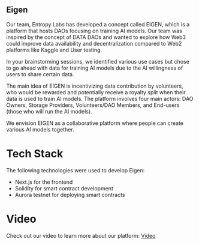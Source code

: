 ## Eigen

Our team, Entropy Labs has developed a concept called EIGEN, which is a platform that hosts DAOs focusing on training AI models. Our team was inspired by the concept of DATA DAOs and wanted to explore how Web3 could improve data availability and decentralization compared to Web2 platforms like Kaggle and User testing.

In your brainstorming sessions, we identified various use cases but chose to go ahead with data for training AI models due to the AI willingness of users to share certain data.

The main idea of EIGEN is incentivizing data contribution by volunteers, who would be rewarded and potentially receive a royalty split when their data is used to train AI models. The platform involves four main actors: DAO Owners, Storage Providers, Volunteers/DAO Members, and End-users (those who will run the AI models).

We envision EIGEN as a collaborative platform where people can create various AI models together.

# Tech Stack

The following technologies were used to develop Eigen:

- Next.js for the frontend
- Solidity for smart contract development
- Aurora testnet for deploying smart contracts

# Video

Check out our video to learn more about our platform: [Video](https://youtu.be/M07SdATULPE)
